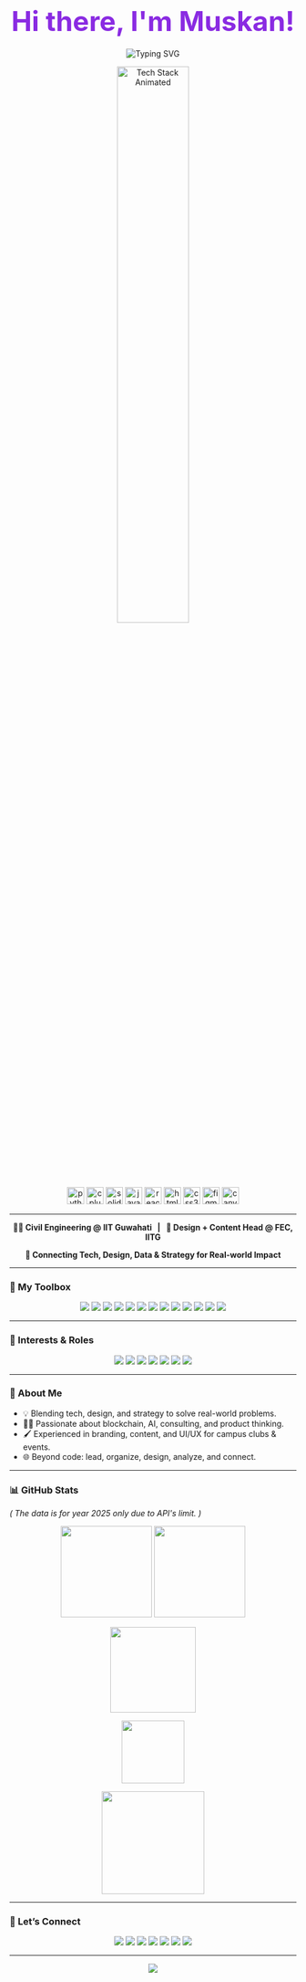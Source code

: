 <!-- Profile README for Muskan | Inspired by rahul-jha98 -->

<h1 align="center">
  <strong style="font-size: 3rem; color: #8A2BE2;">Hi there, I'm Muskan!</strong>
</h1>

<p align="center">
  <img src="https://readme-typing-svg.demolab.com/?lines=Tech+%E2%9C%A8+Design+%E2%9C%A8+Strategy;Blockchain%20%7C%20Web3%20%7C%20AI%20%7C%20Consulting;Always+Curious+%F0%9F%A4%93" alt="Typing SVG" />
</p>


<p align="center">
  <img src="https://raw.githubusercontent.com/rahul-jha98/rahul-jha98/main/techstack.gif" width="50%" alt="Tech Stack Animated"/>
</p>

<p align="center">
  <img src="https://cdn.jsdelivr.net/gh/devicons/devicon/icons/python/python-original.svg" height="30" alt="python" />
  <img src="https://cdn.jsdelivr.net/gh/devicons/devicon/icons/cplusplus/cplusplus-original.svg" height="30" alt="cplusplus" />
  <img src="https://cdn.jsdelivr.net/gh/devicons/devicon/icons/solidity/solidity-original.svg" height="30" alt="solidity" />
  <img src="https://cdn.jsdelivr.net/gh/devicons/devicon/icons/javascript/javascript-original.svg" height="30" alt="javascript" />
  <img src="https://cdn.jsdelivr.net/gh/devicons/devicon/icons/react/react-original.svg" height="30" alt="react" />
  <img src="https://cdn.jsdelivr.net/gh/devicons/devicon/icons/html5/html5-original.svg" height="30" alt="html5" />
  <img src="https://cdn.jsdelivr.net/gh/devicons/devicon/icons/css3/css3-original.svg" height="30" alt="css3" />
<!--   <img src="https://cdn.jsdelivr.net/gh/devicons/devicon/icons/mongodb/mongodb-original.svg" height="30" alt="mongodb" />
  <img src="https://cdn.jsdelivr.net/gh/devicons/devicon/icons/mysql/mysql-original.svg" height="30" alt="mysql" /> -->
  <img src="https://cdn.jsdelivr.net/gh/devicons/devicon/icons/figma/figma-original.svg" height="30" alt="figma" />
  <img src="https://cdn.jsdelivr.net/gh/devicons/devicon/icons/canva/canva-original.svg" height="30" alt="canva" />
</p>

---

<p align="center">
  <b>🧑‍🎓 Civil Engineering @ IIT Guwahati &nbsp; | &nbsp; 🎨 Design + Content Head @ FEC, IITG</b>
</p>
<p align="center"> 
  <b>🔗 Connecting Tech, Design, Data & Strategy for Real-world Impact</b>
</p>

---

### 🤹 My Toolbox

<p align="center">
  <img src="https://img.shields.io/badge/Code-C++-00599C?style=for-the-badge&logo=cplusplus&logoColor=white"/>
  <img src="https://img.shields.io/badge/Python-3776AB?style=for-the-badge&logo=python&logoColor=white"/>
  <img src="https://img.shields.io/badge/Solidity-363636?style=for-the-badge&logo=solidity&logoColor=white"/>
  <img src="https://img.shields.io/badge/JavaScript-F7DF1E?style=for-the-badge&logo=javascript&logoColor=black"/>
  <img src="https://img.shields.io/badge/React-282C34?style=for-the-badge&logo=react"/>
  <img src="https://img.shields.io/badge/Web3.js-F16822?style=for-the-badge"/>
  <img src="https://img.shields.io/badge/GraphQL-E10098?style=for-the-badge&logo=graphql&logoColor=white"/>
  <img src="https://img.shields.io/badge/Livepeer-00B712?style=for-the-badge&logo=livepeer&logoColor=white"/>
  <img src="https://img.shields.io/badge/HTML5-E34F26?style=for-the-badge&logo=html5&logoColor=white"/>
  <img src="https://img.shields.io/badge/CSS3-1572B6?style=for-the-badge&logo=css3&logoColor=white"/>
<!--   <img src="https://img.shields.io/badge/MongoDB-47A248?style=for-the-badge&logo=mongodb&logoColor=white"/> -->
<!--   <img src="https://img.shields.io/badge/MySQL-4479A1?style=for-the-badge&logo=mysql&logoColor=white"/> -->
  <img src="https://img.shields.io/badge/Figma-F24E1E?style=for-the-badge&logo=figma&logoColor=white"/>
  <img src="https://img.shields.io/badge/Canva-00C4CC?style=for-the-badge&logo=canva&logoColor=white"/>
  <img src="https://img.shields.io/badge/Git-F05032?style=for-the-badge&logo=git&logoColor=white"/>
</p>

---

### 🧩 Interests & Roles

<p align="center">
  <img src="https://img.shields.io/badge/Blockchain-8A2BE2?style=for-the-badge&logo=ethereum&logoColor=white"/>
  <img src="https://img.shields.io/badge/Web3-24292e?style=for-the-badge&logo=web3dotjs&logoColor=white"/>
  <img src="https://img.shields.io/badge/AI%20&%20ML-FF6F00?style=for-the-badge&logo=python&logoColor=white"/>
  <img src="https://img.shields.io/badge/Consulting-264653?style=for-the-badge"/>
  <img src="https://img.shields.io/badge/Product%20Design-ef476f?style=for-the-badge&logo=figma&logoColor=white"/>
  <img src="https://img.shields.io/badge/Data%20Analysis-43AA8B?style=for-the-badge&logo=python&logoColor=white"/>
  <img src="https://img.shields.io/badge/Branding%20%26%20Identity-00b4d8?style=for-the-badge"/>
</p>

---

### 🌱 About Me

- 💡 Blending tech, design, and strategy to solve real-world problems.
- 🧑‍💻 Passionate about blockchain, AI, consulting, and product thinking.
- 🖌️ Experienced in branding, content, and UI/UX for campus clubs & events.
- 🌐 Beyond code: lead, organize, design, analyze, and connect.

---

### 📊 GitHub Stats

<p><i>( The data is for year 2025 only due to API's limit. )</i></p>

<p align="center">
  <img src="https://github-readme-stats.vercel.app/api?username=musk1n&count_private=true&show_icons=true&theme=radical&hide_border=true" height="160"/>
  <img src="https://github-readme-streak-stats.herokuapp.com?user=musk1n&theme=radical&hide_border=true" height="160"/>
</p>
<p align="center">
  <img src="https://github-readme-stats.vercel.app/api/top-langs/?username=musk1n&layout=compact&theme=radical&hide_border=true&langs_count=8" height="150"/>
</p>
<p align="center">
  <img src="https://github-profile-trophy.vercel.app/?username=musk1n&theme=radical&margin-w=10&margin-h=10&no-frame=true&column=7" height="110"/>
</p>
<p align="center">
  <img src="https://github-readme-activity-graph.vercel.app/graph?username=musk1n&theme=rogue&area=true&hide_border=true" height="180"/>
</p>



---

### 🤝 Let’s Connect

<p align="center">
  <a href="mailto:08052006muskan@gmail.com"><img src="https://img.shields.io/badge/Email-D14836?style=for-the-badge&logo=gmail&logoColor=white"/></a>
  <a href="mailto:muskan.4063@iitg.ac.in"><img src="https://img.shields.io/badge/IITG%20Mail-6A1B9A?style=for-the-badge&logo=gmail&logoColor=white"/></a>
  <a href="https://www.linkedin.com/in/muskan-yadav-52830629a/"><img src="https://img.shields.io/badge/LinkedIn-0A66C2?style=for-the-badge&logo=linkedin&logoColor=white"/></a>
  <a href="https://github.com/musk1n"><img src="https://img.shields.io/badge/GitHub-222?style=for-the-badge&logo=github&logoColor=white"/></a>
  <a href="https://musk1n.github.io/Portfolio"><img src="https://img.shields.io/badge/Portfolio-6C63FF?style=for-the-badge&logo=about-dot-me&logoColor=white"/></a>
  <a href="https://www.instagram.com/__musk1n__/"><img src="https://img.shields.io/badge/Instagram-E4405F?style=for-the-badge&logo=instagram&logoColor=white"/></a>
  <a href="https://x.com/Muskan863482"><img src="https://img.shields.io/badge/Twitter-1DA1F2?style=for-the-badge&logo=twitter&logoColor=white"/></a>
</p>

---


<p align="center">
  <img src="https://capsule-render.vercel.app/api?type=waving&color=gradient&height=100&section=footer"/>
</p>

<!--
Tip: Replace 'your-link' and 'your-portfolio-link' with your actual LinkedIn and Portfolio URLs.
You can add a vector avatar or illustration at the top for a more personal touch.
-->
